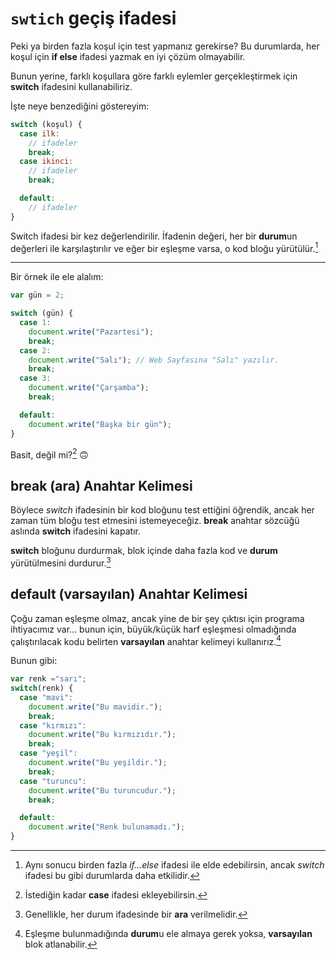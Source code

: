 # `swtich` geçiş ifadesi

Peki ya birden fazla koşul için test yapmanız gerekirse? Bu durumlarda, her koşul için **if else** ifadesi yazmak en iyi çözüm olmayabilir.

Bunun yerine, farklı koşullara göre farklı eylemler gerçekleştirmek için **switch** ifadesini kullanabiliriz.

İşte neye benzediğini göstereyim:
  
```javascript 
switch (koşul) {
  case ilk: 
    // ifadeler
    break;
  case ikinci: 
    // ifadeler
    break;

  default: 
    // ifadeler
}
```

Switch ifadesi bir kez değerlendirilir. İfadenin değeri, her bir **durum**un değerleri ile karşılaştırılır ve eğer bir eşleşme varsa, o kod bloğu yürütülür.[^1]

  [^1]: Aynı sonucu birden fazla *if...else* ifadesi ile elde edebilirsin, ancak *switch* ifadesi bu gibi durumlarda daha etkilidir.

<hr>

Bir örnek ile ele alalım:

```javascript
var gün = 2;

switch (gün) {
  case 1:
    document.write("Pazartesi");
    break;
  case 2:
    document.write("Salı"); // Web Sayfasına "Salı" yazılır.
    break;
  case 3:
    document.write("Çarşamba");
    break;

  default:
    document.write("Başka bir gün");
}
```

Basit, değil mi?[^2] 🙃

[^2]: İstediğin kadar **case** ifadesi ekleyebilirsin.

## break (ara) Anahtar Kelimesi

Böylece *switch* ifadesinin bir kod bloğunu test ettiğini öğrendik, ancak her zaman tüm bloğu test etmesini istemeyeceğiz. **break** anahtar sözcüğü aslında **switch** ifadesini kapatır.

**switch** bloğunu durdurmak, blok içinde daha fazla kod ve **durum** yürütülmesini durdurur.[^3]

  [^3]: Genellikle, her durum ifadesinde bir **ara** verilmelidir.

## default (varsayılan) Anahtar Kelimesi

Çoğu zaman eşleşme olmaz, ancak yine de bir şey çıktısı için programa ihtiyacımız var... bunun için, büyük/küçük harf eşleşmesi olmadığında çalıştırılacak kodu belirten **varsayılan** anahtar kelimeyi kullanırız.[^4]

Bunun gibi:

```javascript
var renk ="sarı";
switch(renk) {
  case "mavi": 
    document.write("Bu mavidir.");
    break;
  case "kırmızı":     
    document.write("Bu kırmızıdır.");
    break;
  case "yeşil": 
    document.write("Bu yeşildir.");    
    break;
  case "turuncu":  
    document.write("Bu turuncudur."); 
    break;

  default: 
    document.write("Renk bulunamadı.");
}
```

  [^4]: Eşleşme bulunmadığında **durum**u ele almaya gerek yoksa, **varsayılan** blok atlanabilir.

